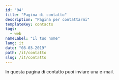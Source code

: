 ```yaml
---
id: '04'
title: "Pagina di contatto"
description: "Pagina per contattarmi"
templateKey: contacts
tags:
  - web
nameLabel: "Il tuo nome"
lang: it
date: "08-03-2019"
path: /it/contatto
slug: /it/contatto
---
```


In questa pagina di contatto puoi inviare una e-mail.
